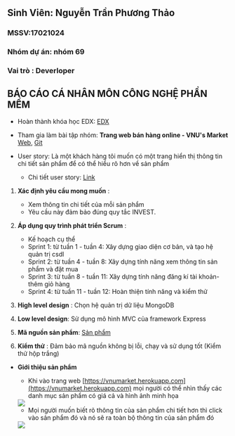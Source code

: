## Sinh Viên: Nguyễn Trần Phương Thảo
### MSSV:17021024

### Nhóm dự án: nhóm 69
### Vai trò : Deverloper

## BÁO CÁO CÁ NHÂN MÔN CÔNG NGHỆ PHẦN MỀM

- Hoàn thành khóa học EDX: [EDX](https://github.com/truonganhhoang/INT2208-8-2019/blob/master/NguyenTranPhuongThao/SoftEng1x.jpg)

- Tham gia làm bài tập nhóm: **Trang web bán hàng online - VNU's Market** [Web](https://vnumarket.herokuapp.com), [Git](https://github.com/tranthiensonuet/INT2208-8-2019/tree/master/nhom-69)
  
- User story: Là một khách hàng tôi muốn có một trang hiển thị thông tin chi tiết sản phẩm để có thể hiểu rõ hơn về sản phẩm
     * Chi tiết user story: [Link](https://github.com/truonganhhoang/INT2208-8-2019/issues/139)

1. **Xác định yêu cầu mong muốn** :
    + Xem thông tin chi tiết của mỗi sản phẩm
    + Yêu cầu này đảm bảo đúng quy tắc INVEST.
    
    
  2. **Áp dụng quy trình phát triển Scrum** : 
     * Kế hoạch cụ thể
      + Sprint 1: từ tuần 1 - tuần 4: Xây dựng giao diện cơ bản, và tạo hệ quản trị csdl
      + Sprint 2: từ tuần 4 - tuần 8: Xây dựng tính năng xem thông tin sản phẩm và đặt mua
      + Sprint 3: từ tuần 8 - tuần 11: Xây dựng tính năng đăng kí tài khoản- thêm giỏ hàng
      + Sprint 4: từ tuần 11 - tuần 12: Hoàn thiện tính năng và kiểm thử
      
   3. **High level design** :  Chọn hệ quản trị dữ liệu MongoDB
   4. **Low level design**:  Sử dụng mô hình MVC của framework Express
   5. **Mã nguồn sản phẩm**: [Sản phẩm](https://github.com/tranthiensonuet/INT2208-8-2019/tree/master/nhom-69/UETMaket)
   6. **Kiểm thử** : Đảm bảo mã nguồn không bị lỗi, chạy và sử dụng tốt (Kiểm thử hộp trắng)
   
   * **Giới thiệu sản phẩm**
   
      + Khi vào trang web [https://vnumarket.herokuapp.com](https://vnumarket.herokuapp.com) mọi người có thể nhìn thấy các danh mục sản phẩm có giá cả và hình ảnh minh họa
      <img src="https://i.imgur.com/IlA8wYx.png">
      
      + Mọi người muốn biết rõ thông tin của sản phẩm chi tiết hơn thì click vào sản phẩm đó và nó sẽ ra toàn bộ thông tin của sản phẩm đó
      
      <img src="https://i.imgur.com/KqsICmg.png">
